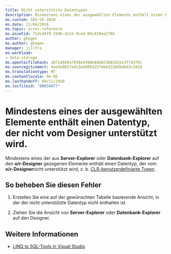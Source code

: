 ```yaml
---
title: Nicht unterstützte Datentypen
description: Mindestens eines der ausgewählten Elemente enthält einen Datentyp, der nicht vom Designer unterstützt wird.
ms.custom: SEO-VS-2020
ms.date: 11/04/2016
ms.topic: error-reference
ms.assetid: 71dcd4f9-2946-42c5-9ce4-99c819ea2785
author: ghogen
ms.author: ghogen
manager: jillfra
ms.workload:
- data-storage
ms.openlocfilehash: 167146b9a7938e5498e8db023602b2e13f74379c
ms.sourcegitcommit: 4ae5e9817ad13edd05425febb322b5be6d3c3425
ms.translationtype: MT
ms.contentlocale: de-DE
ms.lasthandoff: 09/11/2020
ms.locfileid: "90034077"
---
```

# <a name="one-or-more-selected-items-contain-a-data-type-that-is-not-supported-by-the-designer"></a>Mindestens eines der ausgewählten Elemente enthält einen Datentyp, der nicht vom Designer unterstützt wird.

Mindestens eines der aus **Server-Explorer** oder **Datenbank-Explorer** auf den **o/r-Designer** gezogenen Elemente enthält einen Datentyp, der vom **o/r-Designer**nicht unterstützt wird, z. b. [CLR-benutzerdefinierte Typen](/dotnet/framework/data/adonet/sql/clr-user-defined-types).

## <a name="to-correct-this-error"></a>So beheben Sie diesen Fehler

1. Erstellen Sie eine auf der gewünschten Tabelle basierende Ansicht, in der der nicht unterstützte Datentyp nicht enthalten ist.

2. Ziehen Sie die Ansicht von **Server-Explorer** oder **Datenbank-Explorer** auf den Designer.

## <a name="see-also"></a>Weitere Informationen

- [LINQ to SQL-Tools in Visual Studio](../data-tools/linq-to-sql-tools-in-visual-studio2.md)
